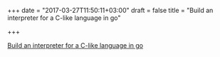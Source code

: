 +++
date = "2017-03-27T11:50:11+03:00"
draft = false
title = "Build an interpreter for a C-like language in go"

+++

<p><a href="https://www.amazon.com/dp/300055808X">Build an interpreter for a C-like language in go</a></p>